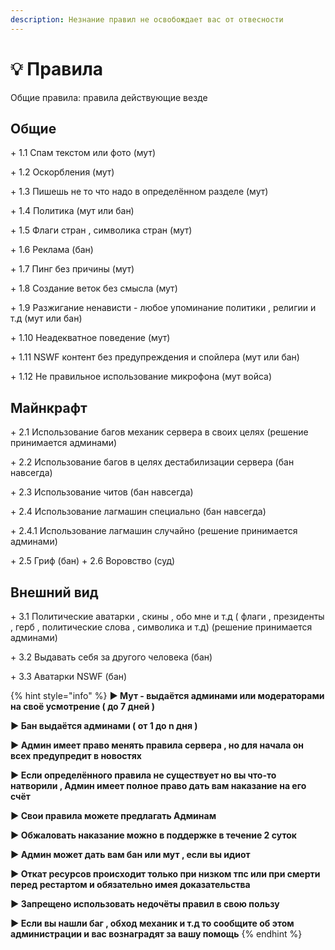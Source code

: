 ```yaml
---
description: Незнание правил не освобождает вас от отвесности
---
```


# 💡 Правила

Общие правила: правила действующие везде

## Общие&#x20;

\+ 1.1 Спам текстом или фото (мут)&#x20;

\+ 1.2 Оскорбления (мут)&#x20;

\+ 1.3 Пишешь не то что надо в определённом разделе (мут)

\+ 1.4 Политика (мут или бан)&#x20;

\+ 1.5 Флаги стран , символика стран (мут)&#x20;

\+ 1.6 Реклама (бан)

\+ 1.7 Пинг без причины (мут)

\+ 1.8 Создание веток без смысла (мут)

\+ 1.9 Разжигание ненависти - любое упоминание политики , религии и т.д (мут или бан)

\+ 1.10 Неадекватное поведение (мут)&#x20;

\+ 1.11 NSWF контент без предупреждения и спойлера (мут или бан)&#x20;

\+ 1.12 Не правильное использование микрофона (мут войса)

## Майнкрафт

\+ 2.1 Использование багов механик сервера в своих целях (решение принимается админами)&#x20;

\+ 2.2 Использование багов в целях дестабилизации сервера (бан навсегда)

\+ 2.3 Использование читов (бан навсегда)

\+ 2.4 Использование лагмашин специально (бан навсегда)&#x20;

\+ 2.4.1 Использование лагмашин случайно (решение принимается админами)&#x20;

\+ 2.5 Гриф (бан) + 2.6 Воровство (суд)

## Внешний вид

\+ 3.1 Политические аватарки , скины , обо мне и т.д ( флаги , президенты , герб , политические слова , символика и т.д) (решение принимается админами)

\+ 3.2 Выдавать себя за другого человека (бан)&#x20;

\+ 3.3 Аватарки NSWF (бан)

{% hint style="info" %}
**► Мут - выдаётся админами или модераторами на своё усмотрение ( до 7 дней )**

**► Бан выдаётся админами ( от 1 до n дня )**&#x20;

**► Админ имеет право менять правила сервера , но для начала он всех предупредит в новостях**&#x20;

**► Если определённого правила не существует но вы что-то натворили , Админ имеет полное право дать вам наказание на его счёт**

**► Свои правила можете предлагать Админам**&#x20;

**► Обжаловать наказание можно в поддержке в течение 2 суток**&#x20;

**► Админ может дать вам бан или мут , если вы идиот**&#x20;

**► Откат ресурсов происходит только при низком тпс или при смерти перед рестартом и обязательно имея доказательства**&#x20;

**► Запрещено использовать недочёты правил в свою пользу**&#x20;

**► Если вы нашли баг , обход механик и т.д то сообщите об этом администрации и вас вознаградят за вашу помощь**
{% endhint %}
